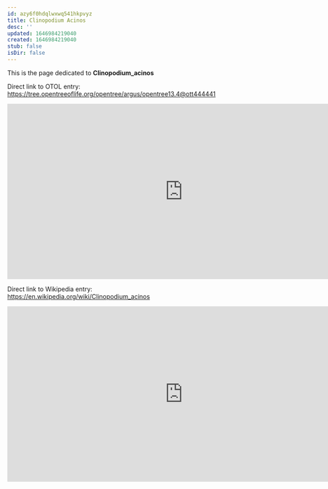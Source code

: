 ```yaml
---
id: azy6f0hdqlwxwq541hkpvyz
title: Clinopodium Acinos
desc: ''
updated: 1646984219040
created: 1646984219040
stub: false
isDir: false
---
```

This is the page dedicated to **Clinopodium_acinos**


Direct link to OTOL entry: https://tree.opentreeoflife.org/opentree/argus/opentree13.4@ott444441



<html>
    <body>
    <iframe src="https://tree.opentreeoflife.org/opentree/argus/opentree13.4@ott444441"
    width="800" height="400" frameborder="0" allowfullscreen> </iframe>
    </body>
</html>
    


Direct link to Wikipedia entry: https://en.wikipedia.org/wiki/Clinopodium_acinos



<html>
    <body>
    <iframe src="https://en.wikipedia.org/wiki/Clinopodium_acinos"
    width="800" height="400" frameborder="0" allowfullscreen> </iframe>
    </body>
</html>
    
